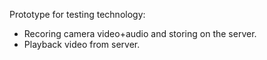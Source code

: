 Prototype for testing technology:
- Recoring camera video+audio and storing on the server.
- Playback video from server.
